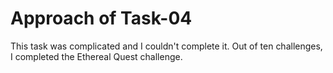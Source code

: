 # Approach of Task-04

This task was complicated and I couldn't complete it. Out of ten challenges, I completed the Ethereal Quest challenge.
